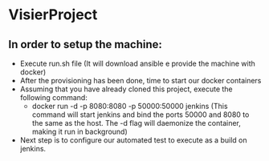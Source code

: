# VisierProject

## In order to setup the machine:
- Execute run.sh file (It will download ansible e provide the machine with docker)
- After the provisioning has been done, time to start our docker containers
- Assuming that you have already cloned this project, execute the following command:
  - docker run -d -p 8080:8080 -p 50000:50000 jenkins (This command will start jenkins and bind the ports 50000 and 8080 to the same as the host. The -d flag will daemonize the container, making it run in background)
- Next step is to configure our automated test to execute as a build on jenkins. 
